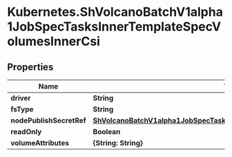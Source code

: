 # Kubernetes.ShVolcanoBatchV1alpha1JobSpecTasksInnerTemplateSpecVolumesInnerCsi

## Properties

Name | Type | Description | Notes
------------ | ------------- | ------------- | -------------
**driver** | **String** |  | 
**fsType** | **String** |  | [optional] 
**nodePublishSecretRef** | [**ShVolcanoBatchV1alpha1JobSpecTasksInnerTemplateSpecImagePullSecretsInner**](ShVolcanoBatchV1alpha1JobSpecTasksInnerTemplateSpecImagePullSecretsInner.md) |  | [optional] 
**readOnly** | **Boolean** |  | [optional] 
**volumeAttributes** | **{String: String}** |  | [optional] 


